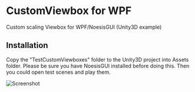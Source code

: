 # CustomViewbox for WPF
Custom scaling Viewbox for WPF/NoesisGUI (Unity3D example)

## Installation
Copy the "TestCustomViewboxes" folder to the Unity3D project into Assets folder. Please be sure you have NoesisGUI installed before doing this.
Then you could open test scenes and play them.

![Screenshot](http://drive.google.com/uc?export=view&id=0B4-tSq-u4CreSUE1TlV2MWZZMG8)
